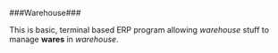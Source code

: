 ###Warehouse###

This is basic, terminal based ERP program allowing _warehouse_ stuff to
manage **wares** in _warehouse_.
